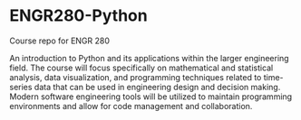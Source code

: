 # ENGR280-Python
Course repo for ENGR 280 

An introduction to Python and its applications within the larger engineering field. The course will focus specifically on mathematical and statistical analysis, data visualization, and programming techniques related to time-series data that can be used in engineering design and decision making. Modern software engineering tools will be utilized to maintain programming environments and allow for code management and collaboration.
